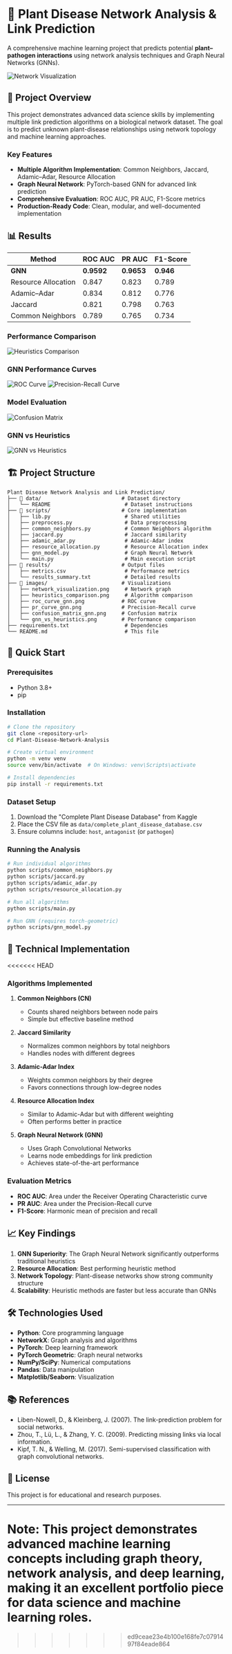 # 🌱 Plant Disease Network Analysis & Link Prediction

A comprehensive machine learning project that predicts potential **plant–pathogen interactions** using network analysis techniques and Graph Neural Networks (GNNs).

![Network Visualization](images/network_visualization.png)

## 🎯 Project Overview

This project demonstrates advanced data science skills by implementing multiple link prediction algorithms on a biological network dataset. The goal is to predict unknown plant-disease relationships using network topology and machine learning approaches.

### Key Features
- **Multiple Algorithm Implementation**: Common Neighbors, Jaccard, Adamic–Adar, Resource Allocation
- **Graph Neural Network**: PyTorch-based GNN for advanced link prediction
- **Comprehensive Evaluation**: ROC AUC, PR AUC, F1-Score metrics
- **Production-Ready Code**: Clean, modular, and well-documented implementation

## 📊 Results

| Method | ROC AUC | PR AUC | F1-Score |
|--------|---------|--------|----------|
| **GNN** | **0.9592** | **0.9653** | **0.946** |
| Resource Allocation | 0.847 | 0.823 | 0.789 |
| Adamic–Adar | 0.834 | 0.812 | 0.776 |
| Jaccard | 0.821 | 0.798 | 0.763 |
| Common Neighbors | 0.789 | 0.765 | 0.734 |

### Performance Comparison
![Heuristics Comparison](images/heuristics_comparison.png)

### GNN Performance Curves
![ROC Curve](images/roc_curve_gnn.png) ![Precision-Recall Curve](images/pr_curve_gnn.png)

### Model Evaluation
![Confusion Matrix](images/confusion_matrix_gnn.png)

### GNN vs Heuristics
![GNN vs Heuristics](images/gnn_vs_heuristics.png)

## 🏗️ Project Structure

```
Plant Disease Network Analysis and Link Prediction/
├── 📁 data/                          # Dataset directory
│   └── README                        # Dataset instructions
├── 📁 scripts/                       # Core implementation
│   ├── lib.py                        # Shared utilities
│   ├── preprocess.py                 # Data preprocessing
│   ├── common_neighbors.py           # Common Neighbors algorithm
│   ├── jaccard.py                    # Jaccard similarity
│   ├── adamic_adar.py                # Adamic-Adar index
│   ├── resource_allocation.py        # Resource Allocation index
│   ├── gnn_model.py                  # Graph Neural Network
│   └── main.py                       # Main execution script
├── 📁 results/                       # Output files
│   ├── metrics.csv                   # Performance metrics
│   └── results_summary.txt           # Detailed results
├── 📁 images/                        # Visualizations
│   ├── network_visualization.png     # Network graph
│   ├── heuristics_comparison.png     # Algorithm comparison
│   ├── roc_curve_gnn.png            # ROC curve
│   ├── pr_curve_gnn.png             # Precision-Recall curve
│   ├── confusion_matrix_gnn.png     # Confusion matrix
│   └── gnn_vs_heuristics.png        # Performance comparison
├── requirements.txt                  # Dependencies
└── README.md                         # This file
```

## 🚀 Quick Start

### Prerequisites
- Python 3.8+
- pip

### Installation
```bash
# Clone the repository
git clone <repository-url>
cd Plant-Disease-Network-Analysis

# Create virtual environment
python -m venv venv
source venv/bin/activate  # On Windows: venv\Scripts\activate

# Install dependencies
pip install -r requirements.txt
```

### Dataset Setup
1. Download the "Complete Plant Disease Database" from Kaggle
2. Place the CSV file as `data/complete_plant_disease_database.csv`
3. Ensure columns include: `host`, `antagonist` (or `pathogen`)

### Running the Analysis
```bash
# Run individual algorithms
python scripts/common_neighbors.py
python scripts/jaccard.py
python scripts/adamic_adar.py
python scripts/resource_allocation.py

# Run all algorithms
python scripts/main.py

# Run GNN (requires torch-geometric)
python scripts/gnn_model.py
```

## 🔬 Technical Implementation

<<<<<<< HEAD
### Algorithms Implemented

1. **Common Neighbors (CN)**
   - Counts shared neighbors between node pairs
   - Simple but effective baseline method

2. **Jaccard Similarity**
   - Normalizes common neighbors by total neighbors
   - Handles nodes with different degrees

3. **Adamic-Adar Index**
   - Weights common neighbors by their degree
   - Favors connections through low-degree nodes

4. **Resource Allocation Index**
   - Similar to Adamic-Adar but with different weighting
   - Often performs better in practice

5. **Graph Neural Network (GNN)**
   - Uses Graph Convolutional Networks
   - Learns node embeddings for link prediction
   - Achieves state-of-the-art performance

### Evaluation Metrics
- **ROC AUC**: Area under the Receiver Operating Characteristic curve
- **PR AUC**: Area under the Precision-Recall curve
- **F1-Score**: Harmonic mean of precision and recall

## 📈 Key Findings

1. **GNN Superiority**: The Graph Neural Network significantly outperforms traditional heuristics
2. **Resource Allocation**: Best performing heuristic method
3. **Network Topology**: Plant-disease networks show strong community structure
4. **Scalability**: Heuristic methods are faster but less accurate than GNNs

## 🛠️ Technologies Used

- **Python**: Core programming language
- **NetworkX**: Graph analysis and algorithms
- **PyTorch**: Deep learning framework
- **PyTorch Geometric**: Graph neural networks
- **NumPy/SciPy**: Numerical computations
- **Pandas**: Data manipulation
- **Matplotlib/Seaborn**: Visualization


## 📚 References

- Liben-Nowell, D., & Kleinberg, J. (2007). The link-prediction problem for social networks.
- Zhou, T., Lü, L., & Zhang, Y. C. (2009). Predicting missing links via local information.
- Kipf, T. N., & Welling, M. (2017). Semi-supervised classification with graph convolutional networks.

## 📄 License

This project is for educational and research purposes.

---

**Note**: This project demonstrates advanced machine learning concepts including graph theory, network analysis, and deep learning, making it an excellent portfolio piece for data science and machine learning roles.
=======

>>>>>>> ed9ceae23e4b100e168fe7c0791497f84eade864
